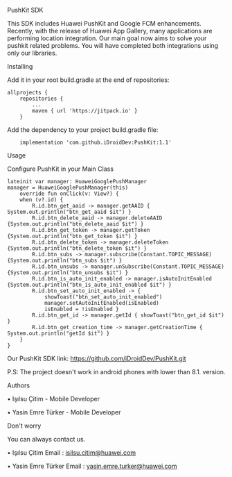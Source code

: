 
PushKit SDK

This SDK includes Huawei PushKit and Google FCM enhancements. Recently, with the release of Huawei App Gallery, many applications are performing location integration.
Our main goal now aims to solve your pushkit related problems. You will have completed both integrations using only our libraries.

Installing

Add it in your root build.gradle at the end of repositories:

	allprojects {
		repositories {
			...
			maven { url 'https://jitpack.io' }
		}
    
Add the dependency to your project build.gradle file:

        implementation 'com.github.iDroidDev:PushKit:1.1'
        
Usage

Configure PushKit in your Main Class

    lateinit var manager: HuaweiGooglePushManager
    manager = HuaweiGooglePushManager(this)
        override fun onClick(v: View?) {
        when (v?.id) {
            R.id.btn_get_aaid -> manager.getAAID { System.out.println("btn_get_aaid $it") }
            R.id.btn_delete_aaid -> manager.deleteAAID {System.out.println("btn_delete_aaid $it") }
            R.id.btn_get_token -> manager.getToken {System.out.println("btn_get_token $it") }
            R.id.btn_delete_token -> manager.deleteToken {System.out.println("btn_delete_token $it") }
            R.id.btn_subs -> manager.subscribe(Constant.TOPIC_MESSAGE) {System.out.println("btn_subs $it") }
            R.id.btn_unsubs -> manager.unSubscribe(Constant.TOPIC_MESSAGE) {System.out.println("btn_unsubs $it") }
            R.id.btn_is_auto_init_enabled -> manager.isAutoInitEnabled {System.out.println("btn_is_auto_init_enabled $it") }
            R.id.btn_set_auto_init_enabled -> {
                showToast("btn_set_auto_init_enabled")
                manager.setAutoInitEnabled(isEnabled)
                isEnabled = !isEnabled }
            R.id.btn_get_id -> manager.getId { showToast("btn_get_id $it") }
            R.id.btn_get_creation_time -> manager.getCreationTime { System.out.println("getId $it") }
        }
    }   
    
Our PushKit SDK link: https://github.com/iDroidDev/PushKit.git

P.S: The project doesn't work in android phones with lower than 8.1. version.

Authors

•	Işılsu Çitim - Mobile Developer

•	Yasin Emre Türker - Mobile Developer

Don't worry

You can always contact us.

•	Işılsu Çitim Email : isilsu.citim@huawei.com

•	Yasin Emre Türker Email :  yasin.emre.turker@huawei.com

